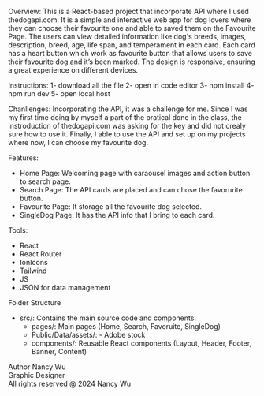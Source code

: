 Overview:
This is a React-based project that incorporate API where I used thedogapi.com.  It is a simple and interactive web app for dog lovers where they can choose their favourite one and able to saved them on the Favourite Page. The users can view detailed information like dog's breeds, images, description, breed, age, life span, and temperament in each card. Each card has a heart button which work as favourite button that allows users to save their favourite dog and it’s been marked. The design is responsive, ensuring a great experience on different devices.

Instructions: 
1- download all the file 
2- open in code editor
3- npm install
4- npm run dev
5- open local host

Chanllenges:
Incorporating the API, it was a challenge for me. Since I was my first time doing by myself a part of the pratical done in the class, the instroduction of thedogapi.com was asking for the key and did not crealy sure how to use it. Finally, I able to use the API and set up on my projects where now, I can choose my favourite dog.

Features:
- Home Page: Welcoming page with caraousel images and action button to search page.
- Search Page: The API cards are placed and can chose the favorurite button.
- Favourite Page: It storage all the favourite dog selected. 
- SingleDog Page: It has the API info that I bring to each card.

Tools:
- React
- React Router
- IonIcons
- Tailwind
- JS
- JSON for data management

Folder Structure
- src/: Contains the main source code and components.
    - pages/: Main pages (Home, Search, Favoruite, SingleDog)
    - Public/Data/assets/: - Adobe stock
    - components/: Reusable React components (Layout, Header, Footer, Banner, Content)

Author
Nancy Wu  
Graphic Designer  
All rights reserved @ 2024 Nancy Wu

